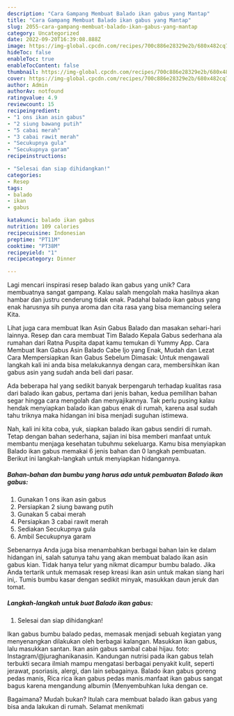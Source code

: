 ```yaml
---
description: "Cara Gampang Membuat Balado ikan gabus yang Mantap"
title: "Cara Gampang Membuat Balado ikan gabus yang Mantap"
slug: 2055-cara-gampang-membuat-balado-ikan-gabus-yang-mantap
category: Uncategorized
date: 2022-09-20T16:39:08.888Z
image: https://img-global.cpcdn.com/recipes/700c886e28329e2b/680x482cq70/balado-ikan-gabus-foto-resep-utama.jpg
hideToc: false
enableToc: true
enableTocContent: false
thumbnail: https://img-global.cpcdn.com/recipes/700c886e28329e2b/680x482cq70/balado-ikan-gabus-foto-resep-utama.jpg
cover: https://img-global.cpcdn.com/recipes/700c886e28329e2b/680x482cq70/balado-ikan-gabus-foto-resep-utama.jpg
author: Admin
authorAv: notfound
ratingvalue: 4.9
reviewcount: 15
recipeingredient:
- "1 ons ikan asin gabus"
- "2 siung bawang putih"
- "5 cabai merah"
- "3 cabai rawit merah"
- "Secukupnya gula"
- "Secukupnya garam"
recipeinstructions:

- "Selesai dan siap dihidangkan!"
categories:
- Resep
tags:
- balado
- ikan
- gabus

katakunci: balado ikan gabus 
nutrition: 109 calories
recipecuisine: Indonesian
preptime: "PT11M"
cooktime: "PT38M"
recipeyield: "1"
recipecategory: Dinner

---
```





Lagi mencari inspirasi resep balado ikan gabus yang unik? Cara membuatnya sangat gampang. Kalau salah mengolah maka hasilnya akan hambar dan justru cenderung tidak enak. Padahal balado ikan gabus yang enak harusnya sih punya aroma dan cita rasa yang bisa memancing selera Kita.





Lihat juga cara membuat Ikan Asin Gabus Balado dan masakan sehari-hari lainnya. Resep dan cara membuat Tim Balado Kepala Gabus sederhana ala rumahan dari Ratna Puspita dapat kamu temukan di Yummy App. Cara Membuat Ikan Gabus Asin Balado Cabe Ijo yang Enak, Mudah dan Lezat Cara Mempersiapkan Ikan Gabus Sebelum Dimasak: Untuk mengawali langkah kali ini anda bisa melakukannya dengan cara, membersihkan ikan gabus asin yang sudah anda beli dari pasar.

Ada beberapa hal yang sedikit banyak berpengaruh terhadap kualitas rasa dari balado ikan gabus, pertama dari jenis bahan, kedua pemilihan bahan segar hingga cara mengolah dan menyajikannya. Tak perlu pusing kalau hendak menyiapkan balado ikan gabus enak di rumah, karena asal sudah tahu triknya maka hidangan ini bisa menjadi suguhan istimewa.






Nah, kali ini kita coba, yuk, siapkan balado ikan gabus sendiri di rumah. Tetap dengan bahan sederhana, sajian ini bisa memberi manfaat untuk membantu menjaga kesehatan tubuhmu sekeluarga. Kamu bisa menyiapkan Balado ikan gabus memakai 6 jenis bahan dan 0 langkah pembuatan. Berikut ini langkah-langkah untuk menyiapkan hidangannya.

<!--inarticleads1-->

##### Bahan-bahan dan bumbu yang harus ada untuk pembuatan Balado ikan gabus:

1. Gunakan 1 ons ikan asin gabus
1. Persiapkan 2 siung bawang putih
1. Gunakan 5 cabai merah
1. Persiapkan 3 cabai rawit merah
1. Sediakan Secukupnya gula
1. Ambil Secukupnya garam


Sebenarnya Anda juga bisa menambahkan berbagai bahan lain ke dalam hidangan ini, salah satunya tahu yang akan membuat balado ikan asin gabus kian. Tidak hanya telur yang nikmat dicampur bumbu balado. Jika Anda tertarik untuk memasak resep kreasi ikan asin untuk makan siang hari ini,. Tumis bumbu kasar dengan sedikit minyak, masukkan daun jeruk dan tomat. 

<!--inarticleads2-->

##### Langkah-langkah untuk buat Balado ikan gabus:


1. Selesai dan siap dihidangkan!

Ikan gabus bumbu balado pedas, memasak menjadi sebuah kegiatan yang menyenangkan dilakukan oleh berbagai kalangan. Masukkan ikan gabus, lalu masukkan santan. Ikan asin gabus sambal cabai hijau. foto: Instagram/@juraghanikanasin. Kandungan nutrisi pada ikan gabus telah terbukti secara ilmiah mampu mengatasi berbagai penyakit kulit, seperti jerawat, psoriasis, alergi, dan lain sebagainya. Balado ikan gabus goreng pedas manis, Rica rica ikan gabus pedas manis.manfaat ikan gabus sangat bagus karena mengandung albumin (Menyembuhkan luka dengan ce. 

Bagaimana? Mudah bukan? Itulah cara membuat balado ikan gabus yang bisa anda lakukan di rumah. Selamat menikmati

